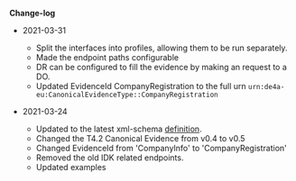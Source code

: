 **Change-log**

- 2021-03-31
    - Split the interfaces into profiles, allowing them to be run separately.
    - Made the endpoint paths configurable
    - DR can be configured to fill the evidence by making an request to a DO.
    - Updated EvidenceId CompanyRegistration to the full urn `urn:de4a-eu:CanonicalEvidenceType::CompanyRegistration`

- 2021-03-24
    - Updated to the latest xml-schema [definition](https://github.com/de4a-wp5/xml-schemas/tree/ef08001696bac65cbf71c84726d3e0aa48a8579a).
    - Changed the T4.2 Canonical Evidence from v0.4 to v0.5
    - Changed EvidenceId from 'CompanyInfo' to 'CompanyRegistration'
    - Removed the old IDK related endpoints.
    - Updated examples

